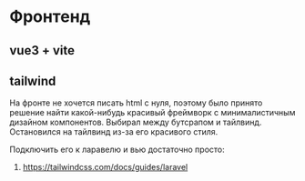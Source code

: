 # Фронтенд

## vue3 + vite

## tailwind

На фронте не хочется писать html с нуля, поэтому было принято решение найти какой-нибудь красивый фреймворк с минималистичным дизайном компонентов. Выбирал между бутсрапом и тайлвинд. Остановился на тайлвинд из-за его красивого стиля. 

Подключить его к ларавелю и вью достаточно просто:

1. https://tailwindcss.com/docs/guides/laravel